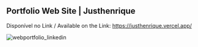 ## Portfolio Web Site | Justhenrique

Disponível no Link / Available on the Link: 
https://justhenrique.vercel.app/

![webportfolio_linkedin](https://user-images.githubusercontent.com/54003876/111919894-e8b0cf00-8a6a-11eb-82ed-f6c4a7146756.png)
